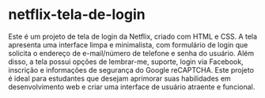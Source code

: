 # netflix-tela-de-login
 Este é um projeto de tela de login da Netflix, criado com HTML e CSS. A tela apresenta uma interface limpa e minimalista, com formulário de login que solicita o endereço de e-mail/número de telefone e senha do usuário. Além disso, a tela possui opções de lembrar-me, suporte, login via Facebook, inscrição e informações de segurança do Google reCAPTCHA. Este projeto é ideal para estudantes que desejam aprimorar suas habilidades em desenvolvimento web e criar uma interface de usuário atraente e funcional.

